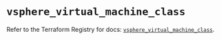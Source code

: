# `vsphere_virtual_machine_class`

Refer to the Terraform Registry for docs: [`vsphere_virtual_machine_class`](https://registry.terraform.io/providers/hashicorp/vsphere/2.11.0/docs/resources/virtual_machine_class).
